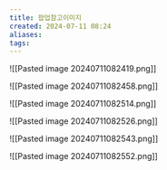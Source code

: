 ```yaml
---
title: 팝업참고이미지
created: 2024-07-11 08:24
aliases: 
tags:
---
```

![[Pasted image 20240711082419.png]]

![[Pasted image 20240711082458.png]]

![[Pasted image 20240711082514.png]]

![[Pasted image 20240711082526.png]]

![[Pasted image 20240711082543.png]]

![[Pasted image 20240711082552.png]]

